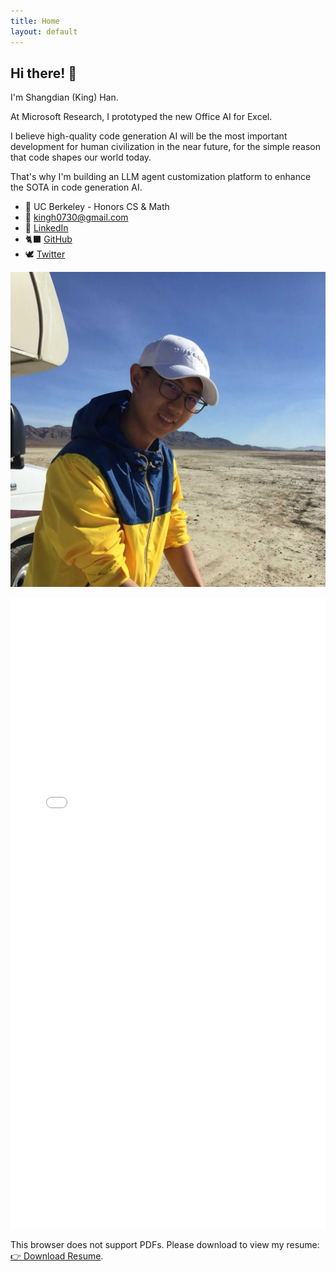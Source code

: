 ```yaml
---
title: Home
layout: default
---
```


<!-- Should be consistent with README.md -->

## Hi there! 👋

I'm Shangdian (King) Han.

At Microsoft Research, I prototyped the new Office AI for Excel.

I believe high-quality code generation AI will be the most important development for human civilization in the near future, for the simple reason that code shapes our world today.

That's why I'm building an LLM agent customization platform to enhance the SOTA in code generation AI.

- 🌱 UC Berkeley - Honors CS & Math
- 📧 <kingh0730@gmail.com>
- 👔 [LinkedIn](https://www.linkedin.com/in/kingh0730/ "Shangdian (King) Han")
- 🐈‍⬛ [GitHub](https://github.com/kingh0730 "Shangdian (King) Han")
- 🕊️ [Twitter](https://twitter.com/kingh0730/ "kingh0730")

![Me](assets/images/me.jpg)

<object data="resume/cv_1.pdf" type="application/pdf" width="100%" height="1010px">
    <embed src="resume/cv_1.pdf" type="application/pdf" width="100%" height="1010px" />
        <p>
            This browser does not support PDFs. Please download to view my resume:
            <a href="resume/cv_1.pdf" target="_blank">👉 Download Resume</a>.
        </p>
    </embed>
</object>
